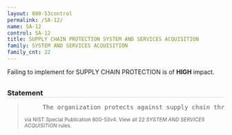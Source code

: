 ```yaml
---
layout: 800-53control
permalink: /SA-12/
name: SA-12
control: SA-12
title: SUPPLY CHAIN PROTECTION SYSTEM AND SERVICES ACQUISITION
family: SYSTEM AND SERVICES ACQUISITION
family_cnt: 22
---
```

<p class="text-danger">Failing to implement for SUPPLY CHAIN PROTECTION is of <b>HIGH</b> impact.</p>

<h3 style="border-bottom:1px solid #ddd;margin:30px 0 8px 0;">Statement</h3>
<blockquote>
<pre>     The organization protects against supply chain threats to the information system, system component, or information system service by employing [Assignment: organization-defined security safeguards] as part of a comprehensive, defense-in-breadth information security strategy. 
</pre>
<p><small>via NIST Special Publication 800-53v4. View all 22 <i>SYSTEM AND SERVICES ACQUISITION</i> rules. <a href="/cce/ssg/group/$Group_id"><span class="glyphicon glyphicon-link"></span></a> </small></p>
</blockquote>

